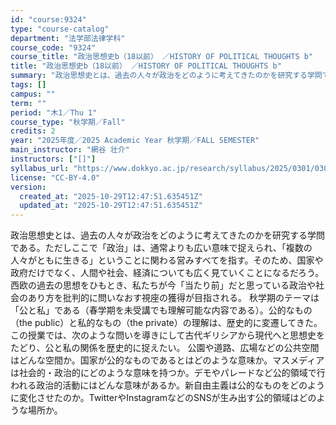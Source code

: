 ```yaml
---
id: "course:9324"
type: "course-catalog"
department: "法学部法律学科"
course_code: "9324"
course_title: "政治思想史b（18以前） ／HISTORY OF POLITICAL THOUGHTS b"
title: "政治思想史b（18以前） ／HISTORY OF POLITICAL THOUGHTS b"
summary: "政治思想史とは、過去の人々が政治をどのように考えてきたのかを研究する学問である。ただしここで「政治」は、通常よりも広い意味で捉えられ、「複数の人々がともに生きる」ということに関わる営みすべてを指す。そのため、国家や政府だけでなく、人間や社会…"
tags: []
campus: ""
term: ""
period: "木1／Thu 1"
course_type: "秋学期／Fall"
credits: 2
year: "2025年度／2025 Academic Year 秋学期／FALL SEMESTER"
main_instructor: "網谷 壮介"
instructors: ["[]"]
syllabus_url: "https://www.dokkyo.ac.jp/research/syllabus/2025/0301/0301_09324_ja_JP.html"
license: "CC-BY-4.0"
version:
  created_at: "2025-10-29T12:47:51.635451Z"
  updated_at: "2025-10-29T12:47:51.635451Z"
---
```

政治思想史とは、過去の人々が政治をどのように考えてきたのかを研究する学問である。ただしここで「政治」は、通常よりも広い意味で捉えられ、「複数の人々がともに生きる」ということに関わる営みすべてを指す。そのため、国家や政府だけでなく、人間や社会、経済についても広く見ていくことになるだろう。西欧の過去の思想をひもとき、私たちが今「当たり前」だと思っている政治や社会のあり方を批判的に問いなおす視座の獲得が目指される。 秋学期のテーマは「公と私」である（春学期を未受講でも理解可能な内容である）。公的なもの（the public）と私的なもの（the private）の理解は、歴史的に変遷してきた。この授業では、次のような問いを導きにして古代ギリシアから現代へと思想史をたどり、公と私の関係を歴史的に捉えたい。 公園や道路、広場などの公共空間はどんな空間か。国家が公的なものであるとはどのような意味か。マスメディアは社会的・政治的にどのような意味を持つか。デモやパレードなど公的領域で行われる政治的活動にはどんな意味があるか。新自由主義は公的なものをどのように変化させたのか。TwitterやInstagramなどのSNSが生み出す公的領域はどのような場所か。
